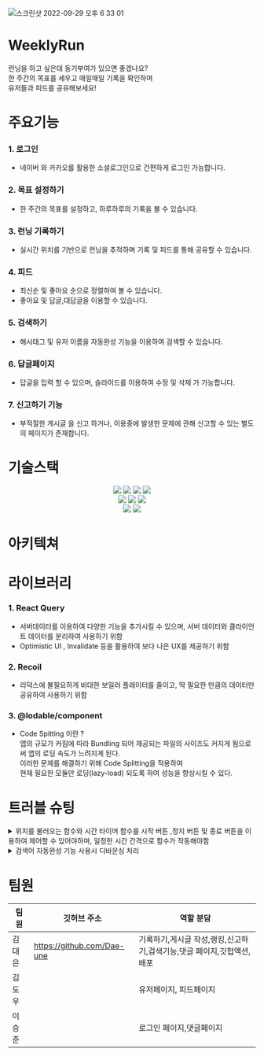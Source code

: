 ![스크린샷 2022-09-29 오후 6 33 01](https://user-images.githubusercontent.com/104764474/193014502-654a27b5-5511-4c94-b878-5356659c1ab3.png)
<br/>
# WeeklyRun
런닝을 하고 싶은데 동기부여가 있으면 좋겠나요?<br/>
한 주간의 목표를 세우고 매일매일 기록을 확인하며 <br/>
유저들과 피드를 공유해보세요!

# 주요기능
### 1. 로그인
* 네이버 와 카카오를 활용한 소셜로그인으로 간편하게 로그인 가능합니다.
### 2. 목표 설정하기
* 한 주간의 목표를 설정하고, 하루하루의 기록을 볼 수 있습니다.
### 3. 런닝 기록하기
* 실시간 위치를 기반으로 런닝을 추적하며 기록 및 피드를 통해 공유할 수 있습니다.
### 4. 피드
* 최신순 및 좋아요 순으로 정렬하여 볼 수 있습니다.
* 좋아요 및 답글,대답글을 이용할 수 있습니다.
### 5. 검색하기
* 해시태그 및 유저 이름을 자동완성 기능을 이용하여 검색할 수 있습니다.
### 6. 답글페이지
* 답글을 입력 할 수 있으며, 슬라이드를 이용하여 수정 및 삭제 가 가능합니다.
### 7. 신고하기 기능
* 부적절한 게시글 을 신고 하거나, 이용중에 발생한 문제에 관해 신고할 수 있는 별도의 페이지가 존재합니다.


# 기술스택
<div align="center">
  <img src="https://img.shields.io/badge/html5-E34F26?style=for-the-badge&logo=html5&logoColor=white"> 
  <img src="https://img.shields.io/badge/css-1572B6?style=for-the-badge&logo=css3&logoColor=white"> 
  <img src="https://img.shields.io/badge/javascript-F7DF1E?style=for-the-badge&logo=javascript&logoColor=black"> 
  <img src="https://img.shields.io/badge/react-61DAFB?style=for-the-badge&logo=react&logoColor=black"> 
  <br/>
  <img src="https://img.shields.io/badge/react Query-FF4154?style=for-the-badge&logo=react-Query&logoColor=black"> 
  <img src="https://img.shields.io/badge/recoil-61DAFB?style=for-the-badge&logo=recoil&logoColor=black"> 
  <img src="https://img.shields.io/badge/styledcomponents-DB7093?style=for-the-badge&logo=styled-components&logoColor=white"> 
  <br/>
   <img src="https://img.shields.io/badge/github-181717?style=for-the-badge&logo=github&logoColor=white"> 
   <img src="https://img.shields.io/badge/githubactions-181717?style=for-the-badge&logo=githubactions&logoColor=white"> 
</div>

# 아키텍쳐

# 라이브러리
### 1. React Query
* 서버데이터를 이용하여 다양한 기능을 추가시킬 수 있으며, 서버 데이터와 클라이언트 데이터를 분리하여 사용하기 위함
* Optimistic UI , Invalidate 등을 활용하여 보다 나은 UX를 제공하기 위함
### 2. Recoil
* 리덕스에 불필요하게 비대한 보일러 플레이터를 줄이고, 딱 필요한 만큼의 데이터만 공유하여 사용하기 위함
### 3. @lodable/component
*  Code Spitting 이란 ? <br/>
앱의 규모가 커짐에 따라 Bundling 되어 제공되는 파일의 사이즈도 커지게 됨으로써 앱의 로딩 속도가 느려지게 된다.<br/>
이러한 문제를 해결하기 위해 Code Splitting을 적용하여 <br/>
현재 필요한 모듈만 로딩(lazy-load) 되도록 하여 성능을 향상시킬 수 있다.

# 트러블 슈팅
<details>
  <summary>위치를 불러오는 함수와 시간 타이머 함수를 시작 버튼 ,정지 버튼 및 종료 버튼을 이용하여 제어할 수 있어야하며, 일정한 시간 간격으로 함수가 작동해야함</summary>
  <div markdown="1">
   useInterval 커스텀 훅을 사용하여, callback 함수와 delay를 파라미터로 넘겨 delay가 null일 경우 함수가 중단됨<br/>
   자세한 내용은 https://velog.io/@dae_eun2/React-useInterval 에서 확인 가능합니다.
  </div>
</details>
<details>
  <summary>검색어 자동완성 기능 사용시 디바운싱 처리</summary>
  <div markdown="1">
  검색 인풋에 글씨가 입력될때마다 요청이 간다면 불필요한 요청이 생길뿐만아니라 과도한 요청이 발생할 수가 있음 <br />
  debounce 훅을 만들어서 , value와 delay를 파라미터로 받으며, setTimeout을 이용하여 일정 시간 동안의 이벤트 발생을 무효화시켜
  change되는 value값의 시간 텀을 조정하여 사용
  </div>
</details>


# 팀원
|팀원|깃허브 주소| 역할 분담|
|----|-----|------|
|김대은| https://github.com/Dae-une   | 기록하기,게시글 작성,랭킹,신고하기,검색기능,댓글 페이지,깃헙액션,배포   |
|김도우|    | 유저페이지, 피드페이지 |
|이승준|    | 로그인 페이지,댓글페이지 |
